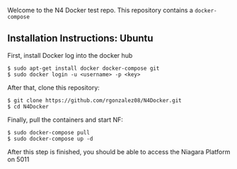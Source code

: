 

Welcome to the N4 Docker test repo.  This repository contains a `docker-compose`

Installation Instructions: Ubuntu
-------------------------

First, install Docker
log into the docker hub 

```
$ sudo apt-get install docker docker-compose git
$ sudo docker login -u <username> -p <key>
```

After that, clone this repository:

```
$ git clone https://github.com/rgonzalez08/N4Docker.git
$ cd N4Docker
```

Finally, pull the containers and start NF:
```
$ sudo docker-compose pull
$ sudo docker-compose up -d
```

After this step is finished, you should be able to access the Niagara Platform on 5011
